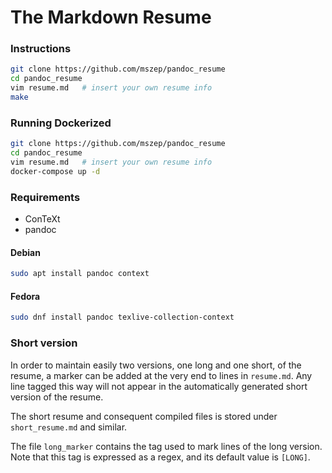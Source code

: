 The Markdown Resume
===================

### Instructions
```bash
git clone https://github.com/mszep/pandoc_resume
cd pandoc_resume
vim resume.md   # insert your own resume info
make
```

### Running Dockerized
```bash
git clone https://github.com/mszep/pandoc_resume
cd pandoc_resume
vim resume.md   # insert your own resume info
docker-compose up -d
```

### Requirements

 * ConTeXt
 * pandoc

#### Debian
```bash
sudo apt install pandoc context
```

#### Fedora
```bash
sudo dnf install pandoc texlive-collection-context
```


### Short version
In order to maintain easily two versions, one long and one short,
of the resume, a marker can be added at the very end to lines in `resume.md`. Any line tagged this way will not appear in the automatically
generated short version of the resume.

The short resume and consequent compiled files is stored under `short_resume.md` and similar.

The file `long_marker` contains the tag used to mark lines
of the long version. Note that this tag is expressed as a regex, and its default value is `[LONG]`.
